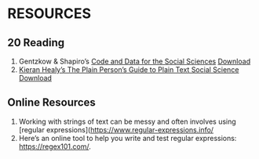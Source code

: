 
# RESOURCES

## 20 Reading

1. Gentzkow & Shapiro’s [Code and Data for the Social Sciences](https://web.stanford.edu/~gentzkow/research/CodeAndData.pdf) [Download](pdf/CodeAndData.pdf)
2. [Kieran Healy’s The Plain Person’s Guide to Plain Text Social Science](https://plain-text.co/) [Download](pdf/plain-person-text.pdf)

## Online Resources

1. Working with strings of text can be messy and often involves using [regular expressions](https://www.regular-expressions.info/
2. Here’s an online tool to help you write and test regular expressions: https://regex101.com/. 




